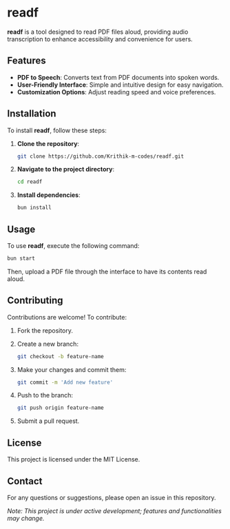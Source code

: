 # readf

**readf** is a tool designed to read PDF files aloud, providing audio transcription to enhance accessibility and convenience for users.

## Features

- **PDF to Speech**: Converts text from PDF documents into spoken words.
- **User-Friendly Interface**: Simple and intuitive design for easy navigation.
- **Customization Options**: Adjust reading speed and voice preferences.

## Installation

To install **readf**, follow these steps:

1. **Clone the repository**:

   ```bash
   git clone https://github.com/Krithik-m-codes/readf.git
   ```

2. **Navigate to the project directory**:

   ```bash
   cd readf
   ```

3. **Install dependencies**:

   ```bash
   bun install
   ```

## Usage

To use **readf**, execute the following command:

```bash
bun start
```

Then, upload a PDF file through the interface to have its contents read aloud.

## Contributing

Contributions are welcome! To contribute:

1. Fork the repository.
2. Create a new branch:

   ```bash
   git checkout -b feature-name
   ```

3. Make your changes and commit them:

   ```bash
   git commit -m 'Add new feature'
   ```

4. Push to the branch:

   ```bash
   git push origin feature-name
   ```

5. Submit a pull request.

## License

This project is licensed under the MIT License.

## Contact

For any questions or suggestions, please open an issue in this repository.

*Note: This project is under active development; features and functionalities may change.*
